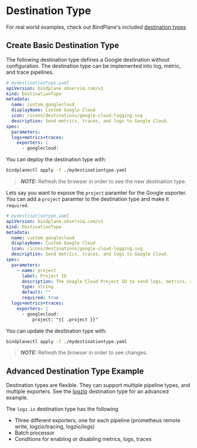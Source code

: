 # Destination Type

For real world examples, check out BindPlane's included [destination types](../../../resources/destination-types/)

## Create Basic Destination Type

The following destination type defines a Google destination without configuration.
The destination type can be implemented into log, metric, and trace pipelines.

```yaml
# mydestinationtype.yaml
apiVersion: bindplane.observiq.com/v1
kind: DestinationType
metadata:
  name: custom_googlecloud
  displayName: Custom Google Cloud
  icon: /icons/destinations/google-cloud-logging.svg
  description: Send metrics, traces, and logs to Google Cloud.
spec:
  parameters:
  logs+metrics+traces:
    exporters: |
      - googlecloud:
```

You can deploy the destination type with:

```bash
bindplanectl apply -f ./mydestinationtype.yaml
```

> **_NOTE:_**  Refresh the browser in order to see the new destination type.

Lets say you want to expose the `project` paramter for the Google exporter. You can add a
`project` paramter to the destination type and make it `required`.

```yaml
# mydestinationtype.yaml
apiVersion: bindplane.observiq.com/v1
kind: DestinationType
metadata:
  name: custom_googlecloud
  displayName: Custom Google Cloud
  icon: /icons/destinations/google-cloud-logging.svg
  description: Send metrics, traces, and logs to Google Cloud.
spec:
  parameters:
    - name: project
      label: Project ID
      description: The Google Cloud Project ID to send logs, metrics, and traces to.
      type: string
      default: ""
      required: true
  logs+metrics+traces:
    exporters: |
      - googlecloud:
          project: "{{ .project }}"
```

You can update the destination type with:

```bash
bindplanectl apply -f ./mydestinationtype.yaml
```

> **_NOTE:_**  Refresh the browser in order to see changes.

## Advanced Destination Type Example

Destination types are flexible. They can support multiple pipeline types, and multiple exporters. See
the [logzio](https://github.com/observIQ/bindplane-op/blob/main/resources/destination-types/logzio.yaml) destination type for an advanced example.

The `logz.io` destination type has the following
- Three different exporters, one for each pipeline (prometheus remote write, logzio/tracing, logzio/logs)
- Batch processor
- Conditions for enabling or disabling metrics, logs, traces
